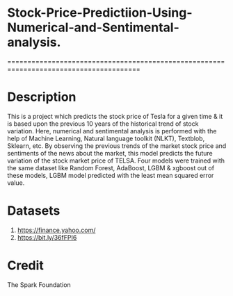 # Stock-Price-Predictiion-Using-Numerical-and-Sentimental-analysis.
=======================================================================================
# Description
This is a project which predicts the stock price of Tesla for a given time & it is based upon the previous 10 years of the historical trend of stock variation. Here, numerical and sentimental analysis is performed with the help of Machine Learning, Natural language toolkit (NLKT), Textblob, Sklearn, etc. By observing the previous trends of the market stock price and sentiments of the news about the market, this model predicts the future variation of the stock market price of TELSA. Four models were trained with the same dataset like Random Forest, AdaBoost, LGBM & xgboost out of these models, LGBM model predicted with the least mean squared error value.
# Datasets
1. https://finance.yahoo.com/
2. https://bit.ly/36fFPI6
# Credit
The Spark Foundation


